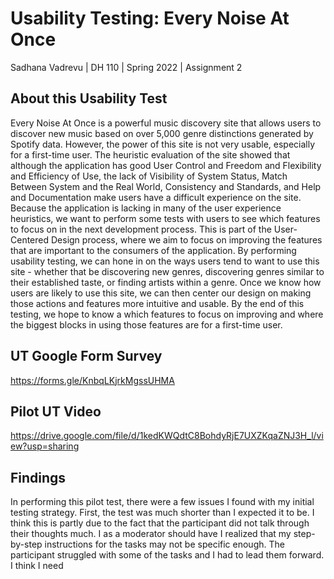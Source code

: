 # Usability Testing: Every Noise At Once

Sadhana Vadrevu | DH 110 | Spring 2022 | Assignment 2

## About this Usability Test

Every Noise At Once is a powerful music discovery site that allows users to discover new music based on over 5,000 genre distinctions generated by Spotify data. However, the power of this site is not very usable, especially for a first-time user. The heuristic evaluation of the site showed that although the application has good User Control and Freedom and Flexibility and Efficiency of Use, the lack of Visibility of System Status, Match Between System and the Real World, Consistency and Standards, and Help and Documentation make users have a difficult experience on the site. Because the application is lacking in many of the user experience heuristics, we want to perform some tests with users to see which features to focus on in the next development process. This is part of the User-Centered Design process, where we aim to focus on improving the features that are important to the consumers of the application. By performing usability testing, we can hone in on the ways users tend to want to use this site - whether that be discovering new genres, discovering genres similar to their established taste, or finding artists within a genre. Once we know how users are likely to use this site, we can then center our design on making those actions and features more intuitive and usable. By the end of this testing, we hope to know a which features to focus on improving and where the biggest blocks in using those features are for a first-time user.

## UT Google Form Survey
https://forms.gle/KnbqLKjrkMgssUHMA

## Pilot UT Video
https://drive.google.com/file/d/1kedKWQdtC8BohdyRjE7UXZKqaZNJ3H_l/view?usp=sharing

## Findings

In performing this pilot  test, there were a few issues I found with my initial testing strategy. First, the test was much shorter than I expected it to be. I think this is partly due to the fact that the participant did not talk through their thoughts much. I as a moderator should have I realized that my step-by-step instructions for the tasks may not be specific enough. The participant struggled with some of the tasks and I had to lead them forward. I think I need 
